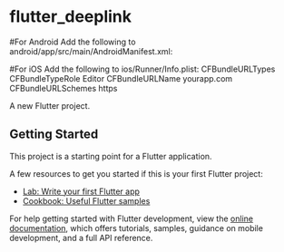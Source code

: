 # flutter_deeplink
#For Android
Add the following to android/app/src/main/AndroidManifest.xml:
<intent-filter>
  <action android:name="android.intent.action.VIEW" />
  <category android:name="android.intent.category.DEFAULT" />
  <category android:name="android.intent.category.BROWSABLE" />
  <data android:host="yourapp.com" android:scheme="https" />
</intent-filter>


#For iOS
Add the following to ios/Runner/Info.plist:
<key>CFBundleURLTypes</key>
<array>
  <dict>
    <key>CFBundleTypeRole</key>
    <string>Editor</string>
    <key>CFBundleURLName</key>
    <string>yourapp.com</string>
    <key>CFBundleURLSchemes</key>
    <array>
      <string>https</string>
    </array>
  </dict>
</array>


A new Flutter project.

## Getting Started

This project is a starting point for a Flutter application.

A few resources to get you started if this is your first Flutter project:

- [Lab: Write your first Flutter app](https://docs.flutter.dev/get-started/codelab)
- [Cookbook: Useful Flutter samples](https://docs.flutter.dev/cookbook)

For help getting started with Flutter development, view the
[online documentation](https://docs.flutter.dev/), which offers tutorials,
samples, guidance on mobile development, and a full API reference.
